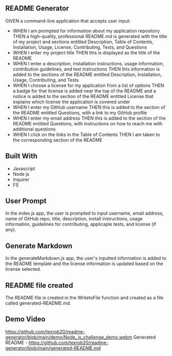 ## README Generator
GIVEN a command-line application that accepts user input:

- WHEN I am prompted for information about my application repository THEN a high-quality, professional README.md is generated with the title of my project and sections entitled Description, Table of Contents, Installation, Usage, License, Contributing, Tests, and Questions
- WHEN I enter my project title THEN this is displayed as the title of the README
- WHEN I enter a description, installation instructions, usage information, contribution guidelines, and test instructions THEN this information is added to the sections of the README entitled Description, Installation, Usage, Contributing, and Tests
- WHEN I choose a license for my application from a list of options THEN a badge for that license is added near the top of the README and a notice is added to the section of the README entitled License that explains which license the application is covered under
- WHEN I enter my GitHub username THEN this is added to the section of the README entitled Questions, with a link to my GitHub profile
- WHEN I enter my email address THEN this is added to the section of the README entitled Questions, with instructions on how to reach me with additional questions
- WHEN I click on the links in the Table of Contents THEN I am taken to the corresponding section of the README

## Built With
- Javascript
- Node js
- Inquirer
- FS

## User Prompt
In the index.js app, the user is prompted to input username, email address, name of GitHub repo, title, description, install instructions, usage information, guidelines for contributing, applicaple tests, and license (if any).  

## Generate Markdown
In the generateMarkdown.js app, the user's inputted information is added to the README template and the license information is updated based on the license selected.

## README file created
The README file is created in the WritetoFile function and created as a file called generated-README.md.

## Demo Video 
https://github.com/texrob20/readme-generator/blob/main/demo/Node_js_challenge_demo.webm
Generated README - https://github.com/texrob20/readme-generator/blob/main/generated-README.md


